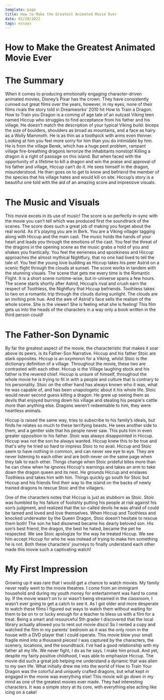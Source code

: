 ```yaml
---
template: page
title: How to Make the Greatest Animated Movie Ever
date: 02/20/2022
tags: essays
---
```


# How to Make the Greatest Animated Movie Ever
# The Summary
When it comes to producing emotionally engaging character-driven animated movies, Disney’s Pixar has the crown. They have consistently cunned out great films over the years, however, in my eyes, none of their films rivals the story told in Dreamworks’ 2010 hit How to Train a Dragon. How to Train you Dragon is a coming of age tale of an outcast Viking teen named Hiccup who struggles to find acceptance from his father and his village. He doesn’t match the description of your typical Viking build: biceps the size of boulders, shoulders as broad as mountains, and a face as hairy as a Wolly Mammoth. He is as thin as a toothpick with arms even thinner. Looking at him you feel more sorry for him than you do intimidate by him. He is from the village Berek, which has a huge pest problem, rampant village fire-breathing dragons terrorize the inhabitants nonstop! Killing a dragon is a right of passage on this island. But when faced with the opportunity of a lifetime to kill a dragon and win the praise and approval of his father and village, Hiccup can’t do it. He sees himself in the dragon, misunderstood. He then goes on to get to know and befriend the member of the species that his village hates and would kill on site. Hiccup’s story is a beautiful one told with the aid of an amazing score and impressive visuals.

# The Music and Visuals
This movie excels in its use of music! The score is so perfectly in-sync with the movie you can’t tell which was produced first the soundtrack of the scenes. The score does such a great job of making you forget about the real world. As it's playing you are in Berk. You are a Viking villager tagging along with Hiccup and the main cast. The music holds the hands of your heart and leads you through the emotions of the cast. You feel the threat of the dragons in the opening scene as the music grabs a hold of you and shakes you frantically. You feel the eerieness and spookiness and Hiccup approaches the almost mythical Nightfury, that no one had lived to tell the tale of. You feel the young love budding as Hiccup takes his peer Astrid on a scenic flight through the clouds at sunset. The score works in tandem with the stunning visuals. The scene that gets me every time is the Romantic Flight. It is a short scene runtime-wise, but in-universe spans a few hours. The scene starts shortly after Astrid, Hiccup’s rival and crush earn the respect of Toothless, the Nightfury that Hiccup befriends. Toothless takes to two on a romantic trip through the clouds during sunlight. The clouds are an inviting pink hue. And the awe of Astrid's face sells the realism of the whole scene. She is the viewer! She is feeling what she is feeling! This film gets us into the heads of the characters in a way only a book written in the third person could!

# The Father-Son Dynamic
By far the greatest aspect of the movie, the characteristic that makes it soar above its peers, is its Father-Son Narrative. Hiccup and his father Stoic are stark opposites. Hiccup is an oxymoron for a Viking, whilst Stoic is the dictionary definition of a village. Throughout the movie, these two are contrasted with each other. Hiccup is the Village laughing stock and his father is the revered chief. Hiccup is unsure of himself, throughout the whole movie he is trying to fit in with a people and culture that is contrary to his personality. Stoic on the other hand has always known who it was, what he was capable of, and has been unapologetic about it his whole life. Stoic would never second guess killing a dragon. He grew up seeing them as devils that enjoyed burning down his village and stealing his people's cattle more than anything else. Dragons weren’t redeemable to him, they were heartless animals.

Hiccup is raised the same way, tries to subscribe to his family’s ideals, but finds he relates so much to these terrifying beasts. He sees another side to them, and a gentler side that his people never saw. This puts him in even greater opposition to his father. Stoic was always disappointed in Hiccup. Hiccup was not the son he always wanted. Hiccup knew this to be true and that's why he tried so hard to impress Stoic to no avail. Hiccup and Stoic seem to have nothing in common, and can never see eye to eye. They are never listening to each other and are both never on the same page when they talk to each other. Things change when Stoic prideful bites more than he can chew when he ignores Hiccup's warnings and takes an arm to take down the dragon queen and its nest. He grounds Hiccup and enslaves Toothless and takes him with him. Things quickly go south for Stoic but Hiccup and his friends find their way to the island on the backs of newly trained dragons to rescue Stoic and the villagers.

One of the characters notes that Hiccup is just as stubborn as Stoic. Stoic was humbled by his failure of foolishly putting his people at risk against his son’s judgment, and realized that the so-called devils he was afraid of could be tamed and loved and love themselves. When Hiccup and Toothless and knocked underwater by the Queen Dragon, Stoic doesn’t hesitate to rescue them both! The son he had disowned became his dearly beloved son. His son’s best friend, the dragon, the best he hated, became the pet he respected. We see Stoic apologize for the way he treated Hiccup. We see him accept Hiccup for who he was instead of trying to make him something he is not. Both these characters' journeys to finally understand each other made this movie such a captivating watch!

# My First Impression
Growing up it was rare that I would get a chance to watch movies. My family never really went to the movie theatres. I come from an immigrant household and during my youth money for entertainment was hard to come by. If the movie wasn’t on tv or wasn’t being streamed in the classroom, I wasn’t ever going to get a catch to see it. As I got older and more desperate to watch these films I figured out ways to watch them without waiting for them to be on tv or lucky enough for a teacher to bless us with a film for a treat. Being a smart and resourceful 5th grader I discovered that the local library actually allowed you to rent out movie discs! So I rented a copy and watched the film in my parents' bedroom as it was the only room in the house with a DVD player that I could operate. This movie blew your small fragile mind into a thousand pieces! I was captured by the characters, the scenery, locations, and the soundtrack. I’ve had a good relationship with my father all my life. We never fight, I do as he says. I make him proud. And yet, despite my fairly positive childhood, I was able to emphasize Hiccup. The movie did such a great job helping me understand a dynamic that was alien to my own life. What initially drew me into the world of How to Train Your Dragon was the colorful and uniquely crafted dragons, but what kept in engaged in the movie was everything else! This movie will go down in my mind as one of the greatest movies ever made. They had interesting characters. It was a simple story at its core, with everything else acting like icing on a cake!
